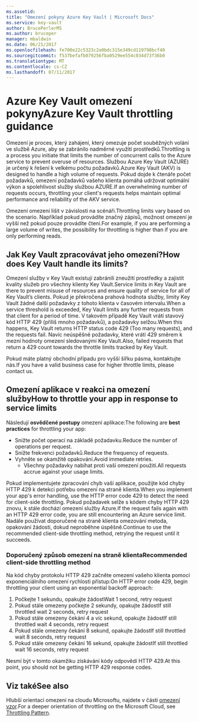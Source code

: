 ```yaml
---
ms.assetid: 
title: "Omezení pokyny Azure Key Vault | Microsoft Docs"
ms.service: key-vault
author: BrucePerlerMS
ms.author: bruceper
manager: mbaldwin
ms.date: 06/21/2017
ms.openlocfilehash: fe700e22c5323c2a0bdc315e349cd119798bcf40
ms.sourcegitcommit: f537befafb079256fba0529ee554c034d73f36b0
ms.translationtype: MT
ms.contentlocale: cs-CZ
ms.lasthandoff: 07/11/2017
---
```

# <a name="azure-key-vault-throttling-guidance"></a><span data-ttu-id="24efd-102">Azure Key Vault omezení pokyny</span><span class="sxs-lookup"><span data-stu-id="24efd-102">Azure Key Vault throttling guidance</span></span>

<span data-ttu-id="24efd-103">Omezení je proces, který zahájení, který omezuje počet souběžných volání ve službě Azure, aby se zabránilo nadměrné využití prostředků.</span><span class="sxs-lookup"><span data-stu-id="24efd-103">Throttling is a process you initiate that limits the number of concurrent calls to the Azure service to prevent overuse of resources.</span></span> <span data-ttu-id="24efd-104">Službou Azure Key Vault (AZURE) je určený k řešení k velkému počtu požadavků.</span><span class="sxs-lookup"><span data-stu-id="24efd-104">Azure Key Vault (AKV) is designed to handle a high volume of requests.</span></span> <span data-ttu-id="24efd-105">Pokud dojde k čtenáře počet požadavků, omezení požadavků vašeho klienta pomáhá udržovat optimální výkon a spolehlivost služby službou AZURE.</span><span class="sxs-lookup"><span data-stu-id="24efd-105">If an overwhelming number of requests occurs, throttling your client's requests helps maintain optimal performance and reliability of the AKV service.</span></span>

<span data-ttu-id="24efd-106">Omezení omezení lišit v závislosti na scénáři.</span><span class="sxs-lookup"><span data-stu-id="24efd-106">Throttling limits vary based on the scenario.</span></span> <span data-ttu-id="24efd-107">Například pokud provádíte značný zápisů, možnost omezení je vyšší než pokud pouze provádíte čtení.</span><span class="sxs-lookup"><span data-stu-id="24efd-107">For example, if you are performing a large volume of writes, the possibility for throttling is higher than if you are only performing reads.</span></span>

## <a name="how-does-key-vault-handle-its-limits"></a><span data-ttu-id="24efd-108">Jak Key Vault zpracovávat jeho omezení?</span><span class="sxs-lookup"><span data-stu-id="24efd-108">How does Key Vault handle its limits?</span></span>

<span data-ttu-id="24efd-109">Omezení služby v Key Vault existují zabránili zneužití prostředky a zajistit kvality služeb pro všechny klienty Key Vault.</span><span class="sxs-lookup"><span data-stu-id="24efd-109">Service limits in Key Vault are there to prevent misuse of resources and ensure quality of service for all of Key Vault’s clients.</span></span> <span data-ttu-id="24efd-110">Pokud je překročena prahová hodnota služby, limity Key Vault žádné další požadavky z tohoto klienta v časovém intervalu.</span><span class="sxs-lookup"><span data-stu-id="24efd-110">When a service threshold is exceeded, Key Vault limits any further requests from that client for a period of time.</span></span> <span data-ttu-id="24efd-111">V takovém případě Key Vault vrátí stavový kód HTTP 429 (příliš mnoho požadavků), a požadavky selžou.</span><span class="sxs-lookup"><span data-stu-id="24efd-111">When this happens, Key Vault returns HTTP status code 429 (Too many requests), and the requests fail.</span></span> <span data-ttu-id="24efd-112">Navíc neúspěšné požadavky, které vrátí 429 směrem k mezní hodnoty omezení sledovanými Key Vault.</span><span class="sxs-lookup"><span data-stu-id="24efd-112">Also, failed requests that return a 429 count towards the throttle limits tracked by Key Vault.</span></span> 

<span data-ttu-id="24efd-113">Pokud máte platný obchodní případu pro vyšší šířku pásma, kontaktujte nás.</span><span class="sxs-lookup"><span data-stu-id="24efd-113">If you have a valid business case for higher throttle limits, please contact us.</span></span>


## <a name="how-to-throttle-your-app-in-response-to-service-limits"></a><span data-ttu-id="24efd-114">Omezení aplikace v reakci na omezení služby</span><span class="sxs-lookup"><span data-stu-id="24efd-114">How to throttle your app in response to service limits</span></span>

<span data-ttu-id="24efd-115">Následují **osvědčené postupy** omezení aplikace:</span><span class="sxs-lookup"><span data-stu-id="24efd-115">The following are **best practices** for throttling your app:</span></span>
- <span data-ttu-id="24efd-116">Snižte počet operací na základě požadavku.</span><span class="sxs-lookup"><span data-stu-id="24efd-116">Reduce the number of operations per request.</span></span>
- <span data-ttu-id="24efd-117">Snižte frekvenci požadavků.</span><span class="sxs-lookup"><span data-stu-id="24efd-117">Reduce the frequency of requests.</span></span>
- <span data-ttu-id="24efd-118">Vyhněte se okamžitě opakování.</span><span class="sxs-lookup"><span data-stu-id="24efd-118">Avoid immediate retries.</span></span> 
    - <span data-ttu-id="24efd-119">Všechny požadavky nabíhat proti vaší omezení použití.</span><span class="sxs-lookup"><span data-stu-id="24efd-119">All requests accrue against your usage limits.</span></span>

<span data-ttu-id="24efd-120">Pokud implementujete zpracování chyb vaší aplikace, použijte kód chyby HTTP 429 k detekci potřebu omezení na straně klienta.</span><span class="sxs-lookup"><span data-stu-id="24efd-120">When you implement your app's error handling, use the HTTP error code 429 to detect the need for client-side throttling.</span></span> <span data-ttu-id="24efd-121">Pokud požadavek selže s kódem chyby HTTP 429 znovu, k stále dochází omezení služby Azure.</span><span class="sxs-lookup"><span data-stu-id="24efd-121">If the request fails again with an HTTP 429 error code, you are still encountering an Azure service limit.</span></span> <span data-ttu-id="24efd-122">Nadále používat doporučené na straně klienta omezování metoda, opakování žádosti, dokud neproběhne úspěšně.</span><span class="sxs-lookup"><span data-stu-id="24efd-122">Continue to use the recommended client-side throttling method, retrying the request until it succeeds.</span></span>

### <a name="recommended-client-side-throttling-method"></a><span data-ttu-id="24efd-123">Doporučený způsob omezení na straně klienta</span><span class="sxs-lookup"><span data-stu-id="24efd-123">Recommended client-side throttling method</span></span>

<span data-ttu-id="24efd-124">Na kód chyby protokolu HTTP 429 začněte omezení vašeho klienta pomocí exponenciálního omezení rychlosti přístup:</span><span class="sxs-lookup"><span data-stu-id="24efd-124">On HTTP error code 429, begin throttling your client using an exponential backoff approach:</span></span>

1. <span data-ttu-id="24efd-125">Počkejte 1 sekundu, opakujte žádost</span><span class="sxs-lookup"><span data-stu-id="24efd-125">Wait 1 second, retry request</span></span>
2. <span data-ttu-id="24efd-126">Pokud stále omezeny počkejte 2 sekundy, opakujte žádost</span><span class="sxs-lookup"><span data-stu-id="24efd-126">If still throttled wait 2 seconds, retry request</span></span>
3. <span data-ttu-id="24efd-127">Pokud stále omezeny čekání 4 a víc sekund, opakujte žádost</span><span class="sxs-lookup"><span data-stu-id="24efd-127">If still throttled wait 4 seconds, retry request</span></span>
4. <span data-ttu-id="24efd-128">Pokud stále omezeny čekání 8 sekund, opakujte žádost</span><span class="sxs-lookup"><span data-stu-id="24efd-128">If still throttled wait 8 seconds, retry request</span></span>
5. <span data-ttu-id="24efd-129">Pokud stále omezeny čekání 16 sekund, opakujte žádost</span><span class="sxs-lookup"><span data-stu-id="24efd-129">If still throttled wait 16 seconds, retry request</span></span>

<span data-ttu-id="24efd-130">Nesmí být v tomto okamžiku získávání kódy odpovědí HTTP 429.</span><span class="sxs-lookup"><span data-stu-id="24efd-130">At this point, you should not be getting HTTP 429 response codes.</span></span>

## <a name="see-also"></a><span data-ttu-id="24efd-131">Viz také</span><span class="sxs-lookup"><span data-stu-id="24efd-131">See also</span></span>

<span data-ttu-id="24efd-132">Hlubší orientaci omezení na cloudu Microsoftu, najdete v části [omezení vzor](https://docs.microsoft.com/azure/architecture/patterns/throttling).</span><span class="sxs-lookup"><span data-stu-id="24efd-132">For a deeper orientation of throttling on the Microsoft Cloud, see [Throttling Pattern](https://docs.microsoft.com/azure/architecture/patterns/throttling).</span></span>

